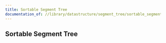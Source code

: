 ```yaml
---
title: Sortable Segment Tree
documentation_of: //library/datastructure/segment_tree/sortable_segment_tree.hpp
---
```

## Sortable Segment Tree
